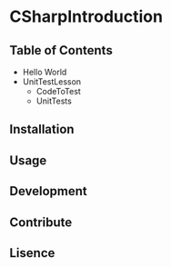 # CSharpIntroduction

## Table of Contents
* Hello World
* UnitTestLesson
  * CodeToTest
  * UnitTests

## Installation


## Usage


## Development


## Contribute


## Lisence
